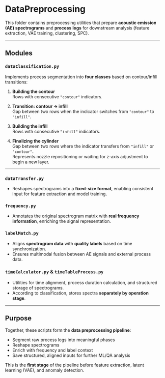 # DataPreprocessing

This folder contains preprocessing utilities that prepare **acoustic emission (AE) spectrograms** and **process logs** for downstream analysis (feature extraction, VAE training, clustering, SPC).

---

## Modules

### `dataClassification.py`
Implements process segmentation into **four classes** based on contour/infill transitions:

1. **Building the contour**  
   Rows with consecutive `"contour"` indicators.

2. **Transition: contour → infill**  
   Gap between two rows when the indicator switches from `"contour"` to `"infill"`.

3. **Building the infill**  
   Rows with consecutive `"infill"` indicators.

4. **Finalizing the cylinder**  
   Gap between two rows where the indicator transfers from `"infill"` or `"contour"`.  
   Represents nozzle repositioning or waiting for z-axis adjustment to begin a new layer.

---

### `dataTransfer.py`
- Reshapes spectrograms into a **fixed-size format**, enabling consistent input for feature extraction and model training.

### `frequency.py`
- Annotates the original spectrogram matrix with **real frequency information**, enriching the signal representation.

### `labelMatch.py`
- Aligns **spectrogram data** with **quality labels** based on time synchronization.  
- Ensures multimodal fusion between AE signals and external process data.

### `timeCalculator.py` & `timeTableProcess.py`
- Utilities for time alignment, process duration calculation, and structured storage of spectrograms.  
- According to classification, stores spectra **separately by operation stage**.

---

## Purpose
Together, these scripts form the **data preprocessing pipeline**:
- Segment raw process logs into meaningful phases  
- Reshape spectrograms  
- Enrich with frequency and label context  
- Save structured, aligned inputs for further ML/QA analysis  

This is the **first stage** of the pipeline before feature extraction, latent learning (VAE), and anomaly detection.
